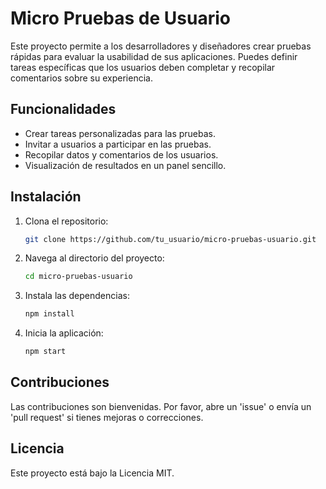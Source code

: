 # Micro Pruebas de Usuario

Este proyecto permite a los desarrolladores y diseñadores crear pruebas rápidas para evaluar la usabilidad de sus aplicaciones. Puedes definir tareas específicas que los usuarios deben completar y recopilar comentarios sobre su experiencia.

## Funcionalidades
- Crear tareas personalizadas para las pruebas.
- Invitar a usuarios a participar en las pruebas.
- Recopilar datos y comentarios de los usuarios.
- Visualización de resultados en un panel sencillo.

## Instalación
1. Clona el repositorio:
   ```bash
   git clone https://github.com/tu_usuario/micro-pruebas-usuario.git
   ```
2. Navega al directorio del proyecto:
   ```bash
   cd micro-pruebas-usuario
   ```
3. Instala las dependencias:
   ```bash
   npm install
   ```
4. Inicia la aplicación:
   ```bash
   npm start
   ```

## Contribuciones
Las contribuciones son bienvenidas. Por favor, abre un 'issue' o envía un 'pull request' si tienes mejoras o correcciones.

## Licencia
Este proyecto está bajo la Licencia MIT.